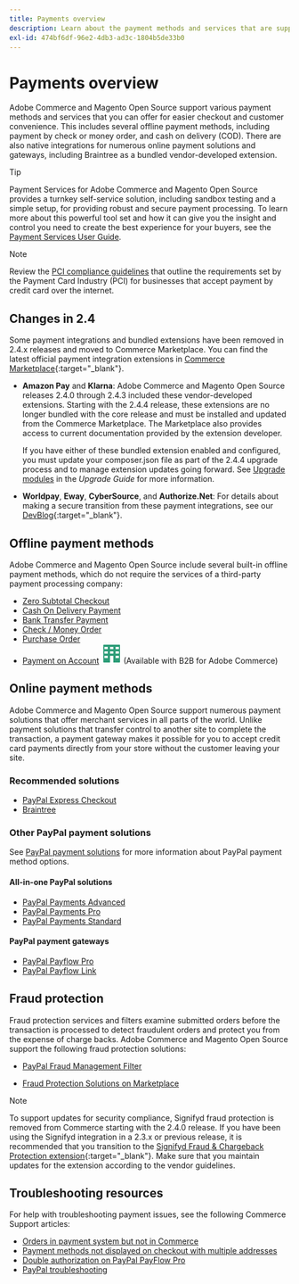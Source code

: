 ```yaml
---
title: Payments overview
description: Learn about the payment methods and services that are supported natively in Adobe COmmerce and Magento Open Source.
exl-id: 474bf6df-96e2-4db3-ad3c-1804b5de33b0
---
```

# Payments overview

Adobe Commerce and Magento Open Source support various payment methods and services that you can offer for easier checkout and customer convenience. This includes several offline payment methods, including payment by check or money order, and cash on delivery (COD). There are also native integrations for numerous online payment solutions and gateways, including Braintree as a bundled vendor-developed extension.

>[!TIP]
>
>Payment Services for Adobe Commerce and Magento Open Source provides a turnkey self-service solution, including sandbox testing and a simple setup, for providing robust and secure payment processing. To learn more about this powerful tool set and how it can give you the insight and control you need to create the best experience for your buyers, see the [Payment Services User Guide](https://experienceleague.adobe.com/docs/commerce-merchant-services/payment-services/guide-overview.html).

>[!NOTE]
>
>Review the [PCI compliance guidelines](../getting-started/compliance-pci.md) that outline the requirements set by the Payment Card Industry (PCI) for businesses that accept payment by credit card over the internet.

## Changes in 2.4

Some payment integrations and bundled extensions have been removed in 2.4.x releases and moved to Commerce Marketplace. You can find the latest official payment integration extensions in [Commerce Marketplace](https://marketplace.magento.com/extensions/payments-security.html){:target="_blank"}.

- **Amazon Pay** and **Klarna**: Adobe Commerce and Magento Open Source releases 2.4.0 through 2.4.3 included these vendor-developed extensions. Starting with the 2.4.4 release, these extensions are no longer bundled with the core release and must be installed and updated from the Commerce Marketplace. The Marketplace also provides access to current documentation provided by the extension developer.

   If you have either of these bundled extension enabled and configured, you must update your composer.json file as part of the 2.4.4 upgrade process and to manage extension updates going forward. See [Upgrade modules](https://experienceleague.adobe.com/docs/commerce-operations/upgrade-guide/modules/upgrade.html) in the _Upgrade Guide_ for more information.

- **Worldpay**, **Eway**, **CyberSource**, and **Authorize.Net**: For details about making a secure transition from these payment integrations, see our [DevBlog](https://community.magento.com/t5/Magento-DevBlog/Deprecation-of-Magento-core-payment-integrations/ba-p/426445){:target="_blank"}.

## Offline payment methods

Adobe Commerce and Magento Open Source include several built-in offline payment methods, which do not require the services of a third-party payment processing company:

- [Zero Subtotal Checkout](zero-subtotal-checkout.md)
- [Cash On Delivery Payment](cash-on-delivery.md)
- [Bank Transfer Payment](bank-transfer.md)
- [Check / Money Order](check-money-order.md)
- [Purchase Order](purchase-order.md)
- [Payment on Account](../b2b/enable-basic-features.md#configure-payment-on-account) ![B2B for Adobe Commerce](../assets/b2b.svg) (Available with B2B for Adobe Commerce)

## Online payment methods

Adobe Commerce and Magento Open Source support numerous payment solutions that offer merchant services in all parts of the world. Unlike payment solutions that transfer control to another site to complete the transaction, a payment gateway makes it possible for you to accept credit card payments directly from your store without the customer leaving your site.

### Recommended solutions

- [PayPal Express Checkout](paypal-express-checkout.md)
- [Braintree](braintree.md)

### Other PayPal payment solutions

See [PayPal payment solutions](paypal.md) for more information about PayPal payment method options.

#### All-in-one PayPal solutions

- [PayPal Payments Advanced](paypal-payments-advanced.md)
- [PayPal Payments Pro](paypal-payments-pro.md)
- [PayPal Payments Standard](paypal-payments-standard.md)

#### PayPal payment gateways

- [PayPal Payflow Pro](paypal-payflow-pro.md)
- [PayPal Payflow Link](paypal-payflow-link.md)

## Fraud protection

Fraud protection services and filters examine submitted orders before the transaction is processed to detect fraudulent orders and protect you from the expense of charge backs. Adobe Commerce and Magento Open Source support the following fraud protection solutions:

- [PayPal Fraud Management Filter](paypal.md#paypal-fraud-management-filters)

- [Fraud Protection Solutions on Marketplace][1]

>[!NOTE]
>
>To support updates for security compliance, Signifyd fraud protection is removed from Commerce starting with the 2.4.0 release. If you have been using the Signifyd integration in a 2.3.x or previous release, it is recommended that you transition to the [Signifyd Fraud & Chargeback Protection extension](https://marketplace.magento.com/signifyd-module-connect.html){:target="_blank"}. Make sure that you maintain updates for the extension according to the vendor guidelines.

## Troubleshooting resources

For help with troubleshooting payment issues, see the following Commerce Support articles:

- [Orders in payment system but not in Commerce](https://support.magento.com/hc/en-us/articles/360052430272)
- [Payment methods not displayed on checkout with multiple addresses](https://support.magento.com/hc/en-us/articles/360029360451)
- [Double authorization on PayPal PayFlow Pro](https://support.magento.com/hc/en-us/articles/360051109051)
- [PayPal troubleshooting](https://support.magento.com/hc/en-us/articles/115003846053)

[1]: https://marketplace.magento.com/catalogsearch/result?q=fraud%20protection
